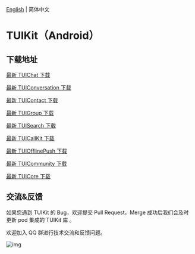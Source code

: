 [English](./README.md) | 简体中文

# TUIKit（Android）

## 下载地址

[最新 TUIChat 下载](https://im.sdk.cloud.tencent.cn/download/tuikit/7.1.3925/android/TUIChat.zip)

[最新 TUIConversation 下载](https://im.sdk.cloud.tencent.cn/download/tuikit/7.1.3925/android/TUIConversation.zip)

[最新 TUIContact 下载](https://im.sdk.cloud.tencent.cn/download/tuikit/7.1.3925/android/TUIContact.zip)

[最新 TUIGroup 下载](https://im.sdk.cloud.tencent.cn/download/tuikit/7.1.3925/android/TUIGroup.zip)

[最新 TUISearch 下载](https://im.sdk.cloud.tencent.cn/download/tuikit/7.1.3925/android/TUISearch.zip)

[最新 TUICallKit 下载](https://im.sdk.cloud.tencent.cn/download/tuikit/7.1.3925/android/TUICallKit.zip)

[最新 TUIOfflinePush 下载](https://im.sdk.cloud.tencent.cn/download/tuikit/7.1.3925/android/TUIOfflinePush.zip)

[最新 TUICommunity 下载](https://im.sdk.cloud.tencent.cn/download/tuikit/7.1.3925/android/TUICommunity.zip)

[最新 TUICore 下载](https://im.sdk.cloud.tencent.cn/download/tuikit/7.1.3925/android/TUICore.zip)

## 交流&反馈

如果您遇到 TUIKit 的 Bug，欢迎提交  Pull Request，Merge 成功后我们会及时更新 pod 集成的 TUIKit 库 。

欢迎加入 QQ 群进行技术交流和反馈问题。

![img]( https://im.sdk.qcloud.com/tools/resource/officialwebsite/pictures/doc_tuikit_qq_group.jpg)
